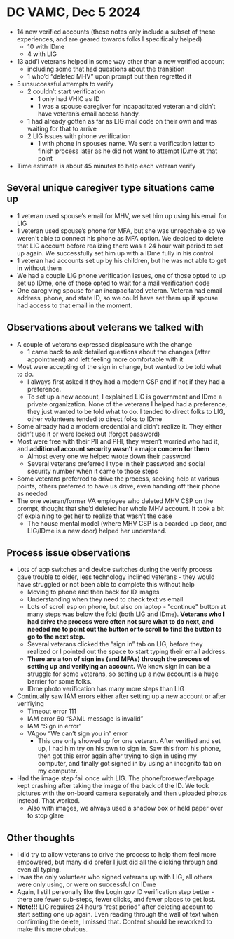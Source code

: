 # DC VAMC, Dec 5 2024

* 14 new verified accounts (these notes only include a subset of these experiences, and are geared towards folks I specifically helped)
  * 10 with IDme  
  * 4 with LIG
* 13 add’l veterans helped in some way other than a new verified account  
  * including some that had questions about the transition  
  * 1 who’d “deleted MHV” upon prompt but then regretted it  
* 5 unsuccessful attempts to verify  
  * 2 couldn’t start verification  
    * 1 only had VHIC as ID  
    * 1 was a spouse caregiver for incapacitated veteran and didn’t have veteran’s email access handy.  
  * 1 had already gotten as far as LIG mail code on their own and was waiting for that to arrive  
  * 2 LIG issues with phone verification  
    * 1 with phone in spouses name. We sent a verification letter to finish process later as he did not want to attempt ID.me at that point  
* Time estimate is about 45 minutes to help each veteran verify

## Several unique caregiver type situations came up

* 1 veteran used spouse’s email for MHV, we set him up using his email for LIG  
* 1 veteran used spouse’s phone for MFA, but she was unreachable so we weren't able to connect his phone as MFA option. We decided to delete that LIG account before realizing there was a 24 hour wait period to set up again. We successfully set him up with a IDme fully in his control.  
* 1 veteran had accounts set up by his children, but he was not able to get in without them  
* We had a couple LIG phone verification issues, one of those opted to up set up IDme, one of those opted to wait for a mail verification code  
* One caregiving spouse for an incapacitated veteran. Veteran had email address, phone, and state ID, so we could have set them up if spouse had access to that email in the moment.

## Observations about veterans we talked with

* A couple of veterans expressed displeasure with the change  
  * 1 came back to ask detailed questions about the changes (after appointment) and left feeling more comfortable with it  
* Most were accepting of the sign in change, but wanted to be told what to do.  
  * I always first asked if they had a modern CSP and if not if they had a preference.  
  * To set up a new account, I explained LIG is government and IDme a private organization. None of the veterans I helped had a preference, they just wanted to be told what to do. I tended to direct folks to LIG, other volunteers tended to direct folks to IDme  
* Some already had a modern credential and didn’t realize it. They either didn’t use it or were locked out (forgot password)  
* Most were free with their PII and PHI, they weren’t worried who had it, and **additional account security wasn’t a major concern for them**  
  * Almost every one we helped wrote down their password  
  * Several veterans preferred I type in their password and social security number when it came to those steps  
* Some veterans preferred to drive the process, seeking help at various points, others preferred to have us drive, even handing off their phone as needed  
* The one veteran/former VA employee who deleted MHV CSP on the prompt, thought that she’d deleted her whole MHV account. It took a bit of explaining to get her to realize that wasn’t the case  
  * The house mental model (where MHV CSP is a boarded up door, and LIG/IDme is a new door) helped her understand.

## Process issue observations

* Lots of app switches and device switches during the verify process gave trouble to older, less technology inclined veterans \- they would have struggled or not been able to complete this without help  
  * Moving to phone and then back for ID images  
  * Understanding when they need to check text vs email  
  * Lots of scroll esp on phone, but also on laptop \- "continue" button at many steps was below the fold (both LIG and IDme). **Veterans who I had drive the process were often not sure what to do next, and needed me to point out the button or to scroll to find the button to go to the next step.**  
  * Several veterans clicked the “sign in” tab on LIG, before they realized or I pointed out the space to start typing their email address.  
  * **There are a ton of sign ins (and MFAs) through the process of setting up and verifying an account.** We know sign in can be a struggle for some veterans, so setting up a new account is a huge barrier for some folks.  
  * IDme photo verification has many more steps than LIG  
* Continually saw IAM errors either after setting up a new account or after verifiying  
  * Timeout error 111  
  * IAM error 60 “SAML message is invalid”  
  * IAM “Sign in error”  
  * VAgov “We can’t sign you in” error  
    * This one only showed up for one veteran. After verified and set up, I had him try on his own to sign in. Saw this from his phone, then got this error again after trying to sign in using my computer, and finally got signed in by using an incognito tab on my computer.  
* Had the image step fail once with LIG. The phone/broswer/webpage kept crashing after taking the image of the back of the ID. We took pictures with the on-board camera separately and then uploaded photos instead. That worked.  
  * Also with images, we always used a shadow box or held paper over to stop glare

## Other thoughts

* I did try to allow veterans to drive the process to help them feel more empowered, but many did prefer I just did all the clicking through and even all typing.  
* I was the only volunteer who signed veterans up with LIG, all others were only using, or were on successful on IDme  
* Again, I still personally like the Login.gov ID verification step better \- there are fewer sub-steps, fewer clicks, and fewer places to get lost.  
* **Note\!\!\!** LIG requires 24 hours “rest period” after deleting account to start setting one up again. Even reading through the wall of text when confirming the delete, I missed that. Content should be reworked to make this more obvious.
